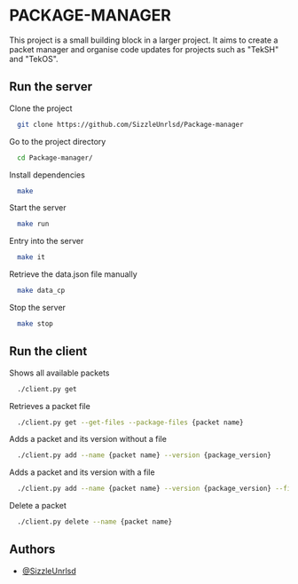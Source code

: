 
# PACKAGE-MANAGER

This project is a small building block in a larger project. It aims to create a packet manager and organise code updates for projects such as "TekSH" and "TekOS".
## Run the server

Clone the project

```bash
  git clone https://github.com/SizzleUnrlsd/Package-manager
```

Go to the project directory

```bash
  cd Package-manager/
```

Install dependencies

```bash
  make
```

Start the server

```bash
  make run
```

Entry into the server
```bash
  make it
```

Retrieve the data.json file manually 
```bash
  make data_cp
```

Stop the server
```bash
  make stop
```

## Run the client

Shows all available packets
```bash
  ./client.py get
```

Retrieves a packet file
```bash
  ./client.py get --get-files --package-files {packet name}
```

Adds a packet and its version without a file
```bash
  ./client.py add --name {packet name} --version {package_version}
```

Adds a packet and its version with a file
```bash
  ./client.py add --name {packet name} --version {package_version} --file {packet_file}
```

Delete a packet
```bash
  ./client.py delete --name {packet name}
```

## Authors

- [@SizzleUnrlsd](https://github.com/SizzleUnrlsd)

